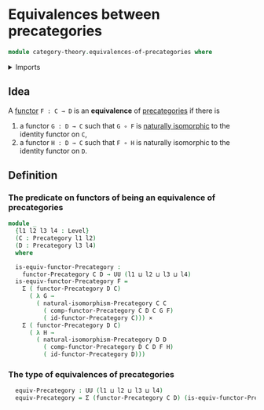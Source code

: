 # Equivalences between precategories

```agda
module category-theory.equivalences-of-precategories where
```

<details><summary>Imports</summary>

```agda
open import category-theory.functors-precategories
open import category-theory.natural-isomorphisms-functors-precategories
open import category-theory.precategories

open import foundation.cartesian-product-types
open import foundation.dependent-pair-types
open import foundation.universe-levels
```

</details>

## Idea

A [functor](category-theory.functors-precategories.md) `F : C → D` is an
**equivalence** of [precategories](category-theory.precategories.md) if there is

1. a functor `G : D → C` such that `G ∘ F` is
   [naturally isomorphic](category-theory.natural-isomorphisms-functors-precategories.md)
   to the identity functor on `C`,
2. a functor `H : D → C` such that `F ∘ H` is naturally isomorphic to the
   identity functor on `D`.

## Definition

### The predicate on functors of being an equivalence of precategories

```agda
module _
  {l1 l2 l3 l4 : Level}
  (C : Precategory l1 l2)
  (D : Precategory l3 l4)
  where

  is-equiv-functor-Precategory :
    functor-Precategory C D → UU (l1 ⊔ l2 ⊔ l3 ⊔ l4)
  is-equiv-functor-Precategory F =
    Σ ( functor-Precategory D C)
      ( λ G →
        ( natural-isomorphism-Precategory C C
          ( comp-functor-Precategory C D C G F)
          ( id-functor-Precategory C))) ×
    Σ ( functor-Precategory D C)
      ( λ H →
        ( natural-isomorphism-Precategory D D
          ( comp-functor-Precategory D C D F H)
          ( id-functor-Precategory D)))
```

### The type of equivalences of precategories

```agda
  equiv-Precategory : UU (l1 ⊔ l2 ⊔ l3 ⊔ l4)
  equiv-Precategory = Σ (functor-Precategory C D) (is-equiv-functor-Precategory)
```
